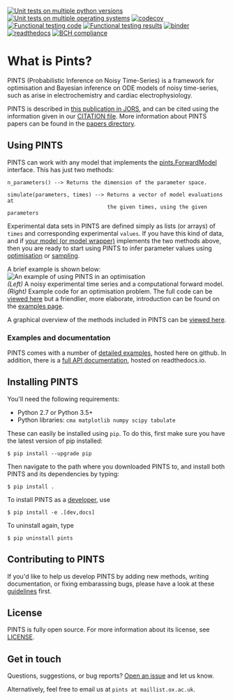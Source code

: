 [![Unit tests on multiple python versions](https://github.com/pints-team/pints/workflows/Unit%20tests%20on%20multiple%20python%20versions/badge.svg)](https://github.com/pints-team/pints/actions)
[![Unit tests on multiple operating systems](https://github.com/pints-team/pints/workflows/Unit%20tests%20on%20multiple%20operating%20systems/badge.svg)](https://github.com/pints-team/pints/actions)
[![codecov](https://codecov.io/gh/pints-team/pints/branch/master/graph/badge.svg)](https://codecov.io/gh/pints-team/pints)
[![Functional testing code](https://github.com/pints-team/functional-testing/blob/master/badge-code.svg)](https://github.com/pints-team/functional-testing)
[![Functional testing results](https://github.com/pints-team/functional-testing/blob/master/badge-results.svg)](https://www.cs.ox.ac.uk/projects/PINTS/functional-testing)
[![binder](https://mybinder.org/badge.svg)](https://mybinder.org/v2/gh/pints-team/pints/master?filepath=examples)
[![readthedocs](https://readthedocs.org/projects/pints/badge/?version=latest)](http://pints.readthedocs.io/en/latest/?badge=latest)
[![BCH compliance](https://bettercodehub.com/edge/badge/pints-team/pints?branch=master)](https://bettercodehub.com/results/pints-team/pints)

# What is Pints?

PINTS (Probabilistic Inference on Noisy Time-Series) is a framework for optimisation and Bayesian inference on ODE models of noisy time-series, such as arise in electrochemistry and cardiac electrophysiology.

PINTS is described in [this publication in JORS](http://doi.org/10.5334/jors.252), and can be cited using the information given in our [CITATION file](./CITATION).
More information about PINTS papers can be found in the [papers directory](./papers/).


## Using PINTS

PINTS can work with any model that implements the [pints.ForwardModel](http://pints.readthedocs.io/en/latest/core_classes_and_methods.html#forward-model) interface.
This has just two methods:

```
n_parameters() --> Returns the dimension of the parameter space.

simulate(parameters, times) --> Returns a vector of model evaluations at
                                the given times, using the given parameters
```

Experimental data sets in PINTS are defined simply as lists (or arrays) of `times` and corresponding experimental `values`.
If you have this kind of data, and if [your model (or model wrapper)](examples/writing-a-model.ipynb) implements the two methods above, then you are ready to start using PINTS to infer parameter values using [optimisation](examples/optimisation-first-example.ipynb) or [sampling](examples/sampling-first-example.ipynb).

A brief example is shown below:  
![An example of using PINTS in an optimisation](example.svg)  
_(Left)_ A noisy experimental time series and a computational forward model.
_(Right)_ Example code for an optimisation problem.
The full code can be [viewed here](examples/readme-example.ipynb) but a friendlier, more elaborate, introduction can be found on the [examples page](examples/README.md).

A graphical overview of the methods included in PINTS can be [viewed here](https://pints-team.github.io/pints-methods-overview/).

### Examples and documentation

PINTS comes with a number of [detailed examples](examples/README.md), hosted here on github.
In addition, there is a [full API documentation](http://pints.readthedocs.io/en/latest/), hosted on readthedocs.io.


## Installing PINTS

You'll need the following requirements:

- Python 2.7 or Python 3.5+
- Python libraries: `cma matplotlib numpy scipy tabulate`

These can easily be installed using `pip`. To do this, first make sure you have the latest version of pip installed:

```
$ pip install --upgrade pip
```

Then navigate to the path where you downloaded PINTS to, and install both PINTS and its dependencies by typing:

```
$ pip install .
```

To install PINTS as a [developer](CONTRIBUTING.md), use

```
$ pip install -e .[dev,docs]
```

To uninstall again, type

```
$ pip uninstall pints
```

## Contributing to PINTS

If you'd like to help us develop PINTS by adding new methods, writing documentation, or fixing embarassing bugs, please have a look at these [guidelines](CONTRIBUTING.md) first.

## License

PINTS is fully open source. For more information about its license, see [LICENSE](LICENSE.md).

## Get in touch

Questions, suggestions, or bug reports? [Open an issue](https://github.com/pints-team/pints/issues) and let us know.

Alternatively, feel free to email us at `pints at maillist.ox.ac.uk`.
